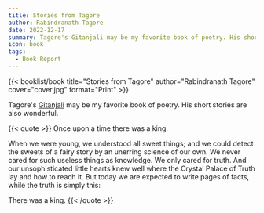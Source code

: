 ```yaml
---
title: Stories from Tagore
author: Rabindranath Tagore
date: 2022-12-17
summary: Tagore's Gitanjali may be my favorite book of poetry. His short stories are also wonderful…
icon: book
tags:
  - Book Report
---
```


{{< booklist/book
title="Stories from Tagore"
author="Rabindranath Tagore"
cover="cover.jpg"
format="Print" >}}

Tagore's [Gitanjali](/booklist/2013-11-05-gitanjali/) may be my favorite book of poetry. His short stories are also wonderful. 

{{< quote >}}
Once upon a time there was a king.

When we were young, we understood all sweet things; and we could detect the sweets of a fairy story by an unerring science of our own. We never cared for such useless things as knowledge. We only cared for truth. And our unsophisticated little hearts knew well where the Crystal Palace of Truth lay and how to reach it. But today we are expected to write pages of facts, while the truth is simply this:

There was a king.
{{< /quote >}}